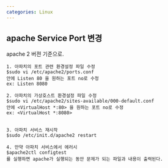 ```yaml
---
categories: Linux
---
```


## apache Service Port 변경
apache 2 버젼 기준으로.

    1. 아파치의 포트 관련 환경설정 파일 수정
    $sudo vi /etc/apache2/ports.conf
    안에 Listen 80 을 원하는 포트 no로 수정
    ex: Listen 8080
    
    2. 아파치의 가상호스트 환경설정 파일 수정
    $sudo vi /etc/apache2/sites-available/000-default.conf
    안에 <VirtualHost *:80> 을 원하는 포트 no로 수정
    ex: <VirtualHost *:8080>
    
    
    3. 아파치 서비스 재시작
    $sudo /etc/init.d/apache2 restart
    
    4. 만약 아파치 서비스에서 에러시
    $apache2ctl configtest
    를 실행하면 apache가 실행되는 동안 문제가 되는 파일과 내용이 출력된다.
    
